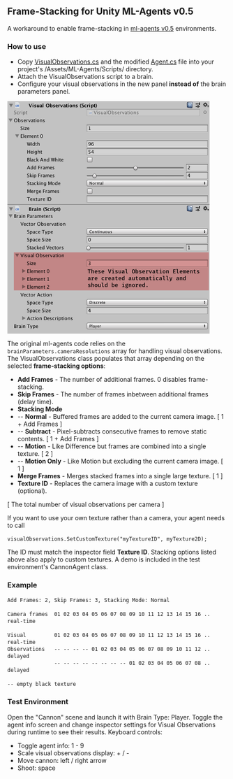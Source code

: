

## Frame-Stacking for Unity ML-Agents v0.5

A workaround to enable frame-stacking in [ml-agents v0.5](https://github.com/Unity-Technologies/ml-agents/releases/tag/0.5.0a) environments.
 
### How to use
* Copy [VisualObservations.cs](https://github.com/mbaske/ml-agents-frame-stacking/blob/master/unity-environment/Assets/ML-Agents/Scripts/VisualObservations.cs) and the modified [Agent.cs](https://github.com/mbaske/ml-agents-frame-stacking/blob/master/unity-environment/Assets/ML-Agents/Scripts/Agent.cs) file into your project's /Assets/ML-Agents/Scripts/ directory. 
* Attach the VisualObservations script to a brain.
* Configure your visual observations in the new panel **instead of** the brain parameters panel.

<img src="images/inspector.png" align="middle" width="464"/>

The original ml-agents code relies on the `brainParameters.cameraResolutions` array for handling visual observations. The VisualObservations class populates that array depending on the selected **frame-stacking options**:

* **Add Frames** - The number of additional frames. 0 disables frame-stacking.
* **Skip Frames** - The number of frames inbetween additional frames (delay time).
* **Stacking Mode**
* -- **Normal** - Buffered frames are added to the current camera image. [ 1 + Add Frames ]
* -- **Subtract** - Pixel-subtracts consecutive frames to remove static contents. [ 1 + Add Frames ]
* -- **Motion** - Like Difference but frames are combined into a single texture. [ 2 ]
* -- **Motion Only** - Like Motion but excluding the current camera image. [ 1 ]
* **Merge Frames** - Merges stacked frames into a single large texture. [ 1 ] 
* **Texture ID** - Replaces the camera image with a custom texture (optional).

[ The total number of visual observations per camera ]

If you want to use your own texture rather than a camera, your agent needs to call

	visualObservations.SetCustomTexture("myTextureID", myTexture2D); 
	
The ID must match the inspector field **Texture ID**. Stacking options listed above also apply to custom textures. A demo is included in the test environment's CannonAgent class.

### Example

	Add Frames: 2, Skip Frames: 3, Stacking Mode: Normal
	
	Camera frames  01 02 03 04 05 06 07 08 09 10 11 12 13 14 15 16 .. real-time

	Visual         01 02 03 04 05 06 07 08 09 10 11 12 13 14 15 16 .. real-time
	Observations   -- -- -- -- 01 02 03 04 05 06 07 08 09 10 11 12 .. delayed
	               -- -- -- -- -- -- -- -- 01 02 03 04 05 06 07 08 .. delayed
	            
	-- empty black texture
	
### Test Environment
Open the "Cannon" scene and launch it with Brain Type: Player.
Toggle the agent info screen and change inspector settings for Visual Observations during runtime to see their results. Keyboard controls:

* Toggle agent info: 1 - 9
* Scale visual observations display: + / -
* Move cannon: left / right arrow
* Shoot: space 
